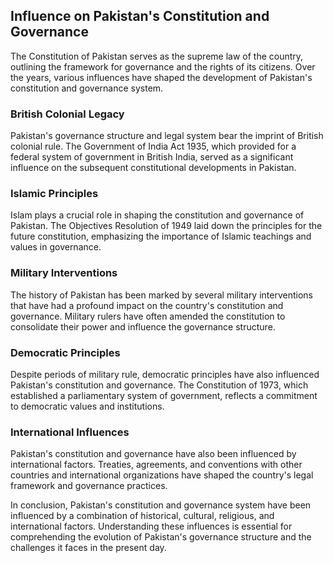 <h2>Influence on Pakistan's Constitution and Governance</h2>
<p>The Constitution of Pakistan serves as the supreme law of the country, outlining the framework for governance and the rights of its citizens. Over the years, various influences have shaped the development of Pakistan's constitution and governance system.</p>
<h3>British Colonial Legacy</h3>
<p>Pakistan's governance structure and legal system bear the imprint of British colonial rule. The Government of India Act 1935, which provided for a federal system of government in British India, served as a significant influence on the subsequent constitutional developments in Pakistan.</p>
<h3>Islamic Principles</h3>
<p>Islam plays a crucial role in shaping the constitution and governance of Pakistan. The Objectives Resolution of 1949 laid down the principles for the future constitution, emphasizing the importance of Islamic teachings and values in governance.</p>
<h3>Military Interventions</h3>
<p>The history of Pakistan has been marked by several military interventions that have had a profound impact on the country's constitution and governance. Military rulers have often amended the constitution to consolidate their power and influence the governance structure.</p>
<h3>Democratic Principles</h3>
<p>Despite periods of military rule, democratic principles have also influenced Pakistan's constitution and governance. The Constitution of 1973, which established a parliamentary system of government, reflects a commitment to democratic values and institutions.</p>
<h3>International Influences</h3>
<p>Pakistan's constitution and governance have also been influenced by international factors. Treaties, agreements, and conventions with other countries and international organizations have shaped the country's legal framework and governance practices.</p>
<p>In conclusion, Pakistan's constitution and governance system have been influenced by a combination of historical, cultural, religious, and international factors. Understanding these influences is essential for comprehending the evolution of Pakistan's governance structure and the challenges it faces in the present day.</p>